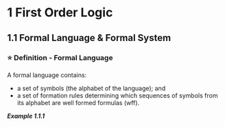 # 1 First Order Logic

## 1.1 Formal Language & Formal System

### :star: Definition - Formal Language

A formal language contains:
- a set of symbols (the alphabet of the language); and
- a set of formation rules determining which sequences of symbols from its alphabet are well formed formulas (wff).

***Example 1.1.1***
